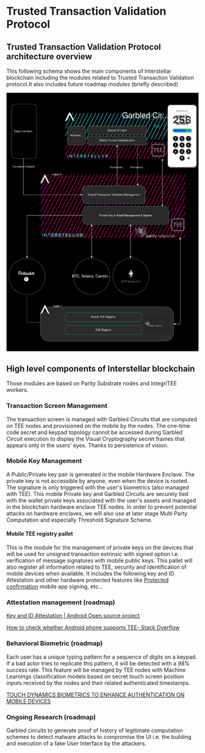 # Trusted Transaction Validation Protocol


## Trusted Transaction Validation Protocol architecture overview

This following schema shows the main components of Interstellar blockchain including the modules related to Trusted Transaction Validation protocol.It also includes future roadmap modules (briefly described)

![TTVP overview](./fig/TTV_overview_dark.svg)

## High level components of Interstellar blockchain

Those modules are based on Parity Substrate nodes and IntegriTEE workers.

### Transaction Screen Management
The transaction screen is managed with Garbled Circuits that are computed on TEE nodes and provisioned on the mobile by the nodes. The one-time code secret and keypad topology cannot be accessed during Garbled Circuit execution to display the Visual Cryptography secret frames that appears only in the users' eyes.  Thanks to persistence of vision.


### Mobile Key Management
A Public/Private key pair is generated in the mobile Hardware Enclave. The private key is not accessible by anyone, even when the device is rooted. The signature is only triggered with the user's biometrics (also managed with TEE).
This mobile Private key and Garbled Circuits are securely tied with the wallet private keys associated with the user's assets and managed in the blockchain hardware enclave TEE nodes. In order to prevent potential attacks on hardware enclaves, we will also use at later stage Multi Party Computation and especially Threshold Signature Scheme.

 
#### Mobile TEE registry pallet
This is the module for the management of private keys on the devices that will be used for unsigned transaction extrinsic with signed option i.e. verification of message signatures with mobile public keys. This pallet will also register all information related to TEE, security and identification of mobile devices when available. It includes the following  key and ID Attestation and other hardware protected  features like  [Protected confirmation](https://source.android.com/security/protected-confirmation) mobile app signing, etc...

### Attestation management (roadmap)

[Key and ID Attestation  |  Android Open source project](https://source.android.com/security/keystore/attestation)


[How to check whether Android phone supports TEE- Stack Overflow](https://stackoverflow.com/questions/61225795/how-to-check-whether-android-phone-supports-tee/64422042#64422042)
 

### Behavioral Biometric (roadmap)
Each user has a unique typing pattern for a sequence of digits on a keypad. If a bad actor tries to replicate this pattern, it will be detected with a 98% success rate. This feature will be managed by TEE nodes with Machine Learnings classification models based on secret touch screen position inputs received by the nodes and their related authenticated timestamps.

[TOUCH DYNAMICS BIOMETRICS TO ENHANCE AUTHENTICATION ON MOBILE DEVICES](https://www.research.manchester.ac.uk/portal/files/159168194/FULL_TEXT.PDF)

### Ongoing Research (roadmap)
Garbled circuits to generate proof of history of legitimate computation schemes to detect malware attacks to compromise the UI i.e. the building and execution of a fake User Interface by the attackers.